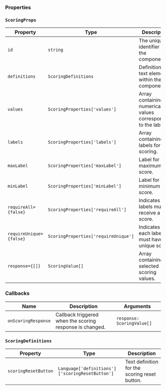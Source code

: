 ### Properties

### `ScoringProps`

| Property                | Type                                 | Description                                                        | Default |
| ----------------------- | ------------------------------------ | ------------------------------------------------------------------ | ------- |
| `id`                    | `string`                             | The unique identifier for the component.                           |         |
| `definitions`           | `ScoringDefinitions`                 | Definitions for text elements within the component.                |         |
| `values`                | `ScoringProperties['values']`        | Array containing the numerical values corresponding to the labels. |         |
| `labels`                | `ScoringProperties['labels']`        | Array containing the labels for scoring.                           |         |
| `maxLabel`              | `ScoringProperties['maxLabel']`      | Label for the maximum score.                                       |         |
| `minLabel`              | `ScoringProperties['minLabel']`      | Label for the minimum score.                                       |         |
| `requireAll={false}`    | `ScoringProperties['requireAll']`    | Indicates if all labels must receive a score.                      | `false` |
| `requireUnique={false}` | `ScoringProperties['requireUnique']` | Indicates if each label must have a unique score.                  | `false` |
| `response={[]}`         | `ScoringValue[]`                     | Array containing the selected scoring values.                      | `[]`    |

### Callbacks

| Name                | Description                                              | Arguments                  |
| ------------------- | -------------------------------------------------------- | -------------------------- |
| `onScoringResponse` | Callback triggered when the scoring response is changed. | `response: ScoringValue[]` |

### `ScoringDefinitions`

| Property             | Type                                            | Description                                   |
| -------------------- | ----------------------------------------------- | --------------------------------------------- |
| `scoringResetButton` | `Language['definitions']['scoringResetButton']` | Text definition for the scoring reset button. |
